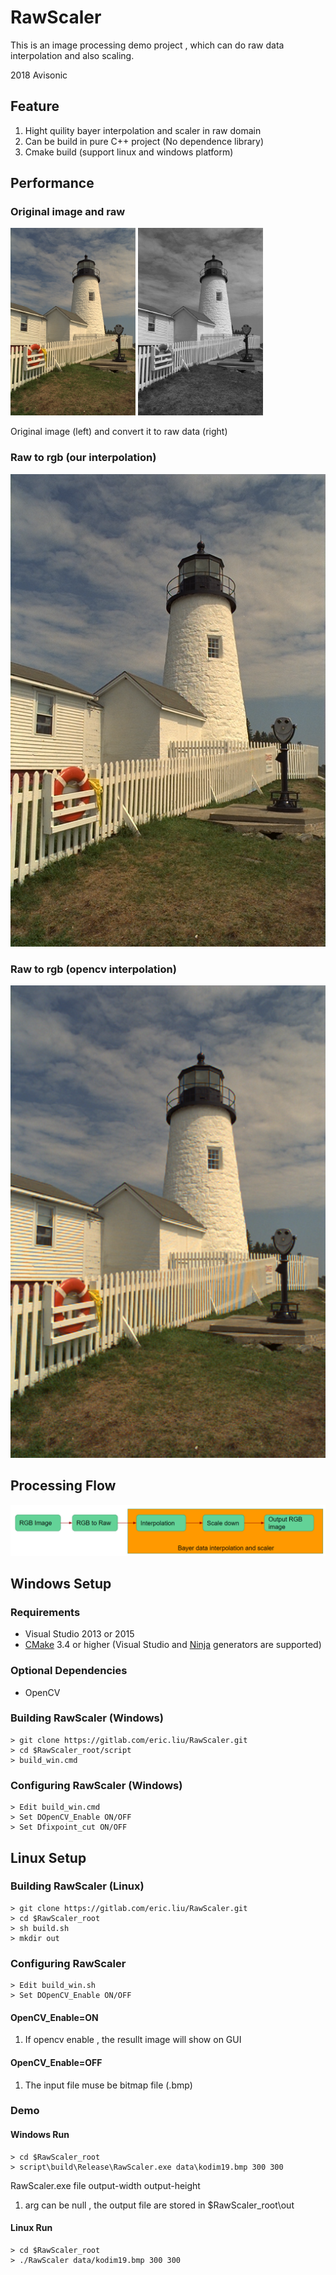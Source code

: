 # RawScaler 

This is an image processing demo project , which can do raw data interpolation and also scaling.

2018 Avisonic

## Feature 

1. Hight quility bayer interpolation and scaler in raw domain
2. Can be build in pure C++ project (No dependence library)
3. Cmake build (support linux and windows platform)

## Performance

### Original image and raw

<img width="200" src=/data/kodim19.png>
<img width="200" src=rgb2raw.png> <br>

Original image (left) and convert it to raw data (right)


### Raw to rgb (our interpolation)

![alt tag](result.png)

### Raw to rgb (opencv interpolation)

![alt tag](opencv.png)

## Processing Flow 

![alt tag](flow.png)

## Windows Setup

### Requirements

 - Visual Studio 2013 or 2015
 - [CMake](https://cmake.org/) 3.4 or higher (Visual Studio and [Ninja](https://ninja-build.org/) generators are supported)

### Optional Dependencies
 - OpenCV

### Building RawScaler (Windows)

```
> git clone https://gitlab.com/eric.liu/RawScaler.git
> cd $RawScaler_root/script
> build_win.cmd
```

### Configuring RawScaler (Windows)

```
> Edit build_win.cmd
> Set DOpenCV_Enable ON/OFF 
> Set Dfixpoint_cut ON/OFF 
```

## Linux Setup

### Building RawScaler (Linux)

```
> git clone https://gitlab.com/eric.liu/RawScaler.git
> cd $RawScaler_root
> sh build.sh
> mkdir out
```

### Configuring RawScaler

```
> Edit build_win.sh
> Set DOpenCV_Enable ON/OFF 
```

#### OpenCV_Enable=ON

1. If opencv enable , the resullt image will show on GUI 

#### OpenCV_Enable=OFF

1. The input file muse be bitmap file (.bmp)

### Demo 

#### Windows Run 

```
> cd $RawScaler_root
> script\build\Release\RawScaler.exe data\kodim19.bmp 300 300
```

RawScaler.exe file output-width output-height

1. arg can be null , the output file are stored in $RawScaler_root\out <br>

#### Linux Run

```
> cd $RawScaler_root
> ./RawScaler data/kodim19.bmp 300 300
```

